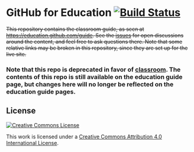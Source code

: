# GitHub for Education [![Build Status](https://travis-ci.org/education/guide.svg?branch=master)](https://travis-ci.org/education/guide)

~~This repository contains the classroom guide, as seen at https://education.github.com/guide. See the [issues](https://github.com/education/guide/issues) for open discussions around the content, and feel free to ask questions there. Note that some relative links may be broken in this repository, since they are set up for the live site.~~

### Note that this repo is deprecated in favor of [classroom](https://classroom.github.com). The contents of this repo is still available on the education guide page, but changes here will no longer be reflected on the education guide pages.

## License

[![Creative Commons License](http://i.creativecommons.org/l/by/4.0/88x31.png)](http://creativecommons.org/licenses/by/4.0/)

This work is licensed under a [Creative Commons Attribution 4.0 International License](http://creativecommons.org/licenses/by/4.0/).
